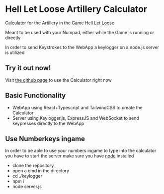 # Hell Let Loose Artillery Calculator
Calculator for the Artillery in the Game Hell Let Loose

Meant to be used with your Numpad, either while the Game is running or directly

In order to send Keystrokes to the WebApp a keylogger on a node.js server is utilized


## Try it out now!
Visit [the github page](https://highendbark.github.io/hll-calculator/#/) to use the Calculator right now

## Basic Functionality
- WebApp using React+Typescript and TailwindCSS to create the Calculator
- Server using Keylogger.js, ExpressJS and WebSocket to send keypresses directly to the WebApp

## Use Numberkeys ingame
In order to be able to use your numbers ingame to type into the calculator you have to start the server
make sure you have [node](https://nodejs.dev/download) installed

- clone the repository
- open a cmd in the directory
- cd ./keylogger
- npm i
- node server.js
